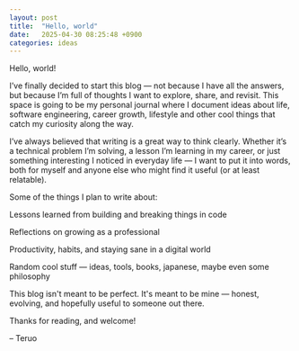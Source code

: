 ```yaml
---
layout: post
title:  "Hello, world"
date:   2025-04-30 08:25:48 +0900
categories: ideas
---
```


Hello, world!

I’ve finally decided to start this blog — not because I have all the answers, but because I’m full of thoughts I want to explore, share, and revisit. This space is going to be my personal journal where I document ideas about life, software engineering, career growth, lifestyle and other cool things that catch my curiosity along the way.

I’ve always believed that writing is a great way to think clearly. Whether it’s a technical problem I’m solving, a lesson I’m learning in my career, or just something interesting I noticed in everyday life — I want to put it into words, both for myself and anyone else who might find it useful (or at least relatable).

Some of the things I plan to write about:

Lessons learned from building and breaking things in code

Reflections on growing as a professional

Productivity, habits, and staying sane in a digital world

Random cool stuff — ideas, tools, books, japanese, maybe even some philosophy

This blog isn't meant to be perfect. It's meant to be mine — honest, evolving, and hopefully useful to someone out there.

Thanks for reading, and welcome!

– Teruo
